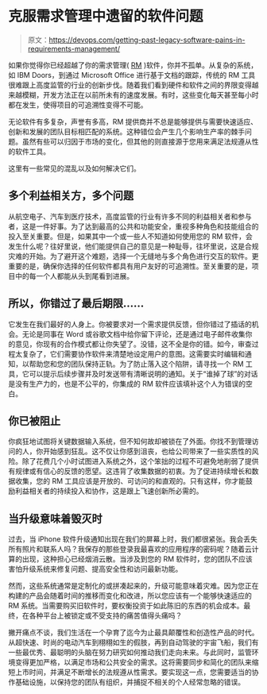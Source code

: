 # 克服需求管理中遗留的软件问题

> 原文：<https://devops.com/getting-past-legacy-software-pains-in-requirements-management/>

如果你觉得你已经超越了你的需求管理( [RM](https://en.wikipedia.org/wiki/Requirements_management) )软件，你并不孤单。从复杂的系统，如 IBM Doors，到通过 Microsoft Office 进行基于文档的跟踪，传统的 RM 工具很难跟上高度监管的行业的创新步伐。随着我们看到硬件和软件之间的界限变得越来越模糊，开发方法正在以前所未有的速度发展。有时，这些变化每天甚至每小时都在发生，使得项目的可追溯性变得不可能。

无论软件有多复杂，声誉有多高，RM 提供商并不总是能够提供与需要快速适应、创新和发展的团队目标相匹配的系统。这种错位会产生几个影响生产率的棘手问题。虽然有些可以归因于市场的变化，但其他的则直接源于您用来满足法规遵从性的软件工具。

这里有一些常见的混乱以及如何解决它们。

## **多个利益相关方，多个问题**

从航空电子、汽车到医疗技术，高度监管的行业有许多不同的利益相关者和参与者，这是一件好事。为了达到最高的公共和功能安全，重视多种角色和技能组合的投入至关重要。但是，如果其中一个或一些人不知道如何使用您的 RM 软件，会发生什么呢？往好里说，他们能提供自己的意见是一种耻辱，往坏里说，这是合规灾难的开始。为了避开这个难题，选择一个无缝地与多个角色进行交互的软件。更重要的是，确保你选择的任何软件都具有用户友好的可追溯性。至关重要的是，项目中的每一个人都能从头到尾看到进展。

## **所以，你错过了最后期限……**

它发生在我们最好的人身上。你被要求对一个需求提供反馈，但你错过了插话的机会。无论是同事在 Word 或谷歌文档中给你留下评论，还是通过电子邮件收集你的意见，你现有的合作模式都让你失望了。没错，这不全是你的错。如今，审查过程太复杂了，它们需要协作软件来清楚地设定用户的意图。这需要实时编辑和通知，以帮助您和您的团队保持正轨。为了防止落入这个陷阱，请寻找一个 RM 工具，它可以提示后续步骤并及时发送带有清晰说明的通知。关于“谁掉了球”的对话是没有生产力的，也是不公平的，你集成的 RM 软件应该填补这个人为错误的空白。

## **你已被阻止**

你疯狂地试图将关键数据输入系统，但不知何故却被锁在了外面。你找不到管理访问的人，你开始感到狂乱。这不仅让你感到沮丧，也给公司带来了一些实质性的风险。除了花费几个小时试图进入系统之外，这个笨拙的过程不可避免地削弱了提供有规律或有信心的反馈的愿望。这违背了收集数据的初衷。为了促进持续增长和数据收集，您的 RM 工具应该是开放的、可访问的和直观的。只有这样，你才能鼓励利益相关者的持续投入和协作，这是跟上飞速创新所必需的。

## **当升级意味着毁灭时**

过去，当 iPhone 软件升级通知出现在我们的屏幕上时，我们都很紧张。我会丢失所有照片和联系人吗？我保存的那些登录我最喜欢的应用程序的密码呢？随着云计算的出现，这种担心已经烟消云散。当涉及到您的 RM 软件时，您的团队不应该害怕升级系统来修复问题、提高安全性和访问最新功能。

然而，这些系统通常是定制化的或拼凑起来的，升级可能意味着灾难。因为您正在构建的产品会随着时间的推移而变化和改进，所以您应该有一个能够快速适应的 RM 系统。当需要购买旧软件时，要权衡投资于如此陈旧的东西的机会成本。最终，在各种平台上被锁定或不受支持的痛苦值得头痛吗？

撇开痛点不谈，我们生活在一个孕育了迄今为止最具颠覆性和创造性产品的时代。从超快速、时尚的电动汽车到栩栩如生的假肢，再到自动驾驶的宇宙飞船，我们有一些最优秀、最聪明的头脑在努力研究如何推动我们走向未来。与此同时，监管环境变得更加严格，以满足市场和公共安全的需求。这将需要同步和简化的团队来缩短上市时间，并满足不断增长的法规遵从性需求。要实现这一点，您需要适当的协作基础设施，以保持您的团队有组织，并捕捉不相关的个人经常忽略的错误。